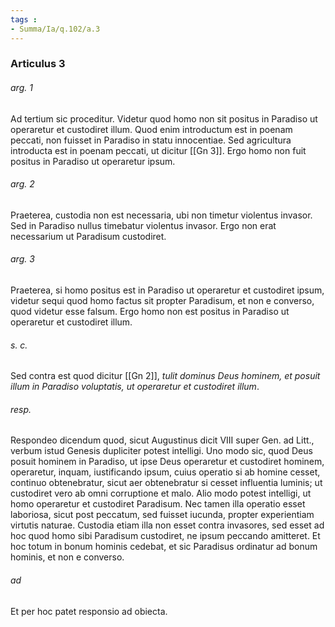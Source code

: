 ```yaml
---
tags : 
- Summa/Ia/q.102/a.3
---
```


### Articulus 3

###### arg. 1
Ad tertium sic proceditur. Videtur quod homo non sit positus in Paradiso ut operaretur et custodiret illum. Quod enim introductum est in poenam peccati, non fuisset in Paradiso in statu innocentiae. Sed agricultura introducta est in poenam peccati, ut dicitur [[Gn 3]]. Ergo homo non fuit positus in Paradiso ut operaretur ipsum.

###### arg. 2
Praeterea, custodia non est necessaria, ubi non timetur violentus invasor. Sed in Paradiso nullus timebatur violentus invasor. Ergo non erat necessarium ut Paradisum custodiret.

###### arg. 3
Praeterea, si homo positus est in Paradiso ut operaretur et custodiret ipsum, videtur sequi quod homo factus sit propter Paradisum, et non e converso, quod videtur esse falsum. Ergo homo non est positus in Paradiso ut operaretur et custodiret illum.

###### s. c.
Sed contra est quod dicitur [[Gn 2]], *tulit dominus Deus hominem, et posuit illum in Paradiso voluptatis, ut operaretur et custodiret illum*.

###### resp.
Respondeo dicendum quod, sicut Augustinus dicit VIII super Gen. ad Litt., verbum istud Genesis dupliciter potest intelligi. Uno modo sic, quod Deus posuit hominem in Paradiso, ut ipse Deus operaretur et custodiret hominem, operaretur, inquam, iustificando ipsum, cuius operatio si ab homine cesset, continuo obtenebratur, sicut aer obtenebratur si cesset influentia luminis; ut custodiret vero ab omni corruptione et malo. Alio modo potest intelligi, ut homo operaretur et custodiret Paradisum. Nec tamen illa operatio esset laboriosa, sicut post peccatum, sed fuisset iucunda, propter experientiam virtutis naturae. Custodia etiam illa non esset contra invasores, sed esset ad hoc quod homo sibi Paradisum custodiret, ne ipsum peccando amitteret. Et hoc totum in bonum hominis cedebat, et sic Paradisus ordinatur ad bonum hominis, et non e converso.

###### ad 
Et per hoc patet responsio ad obiecta.

